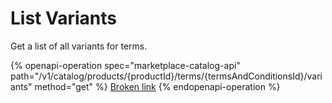 # List Variants

Get a list of all variants for terms.

{% openapi-operation spec="marketplace-catalog-api" path="/v1/catalog/products/{productId}/terms/{termsAndConditionsId}/variants" method="get" %}
[Broken link](broken-reference)
{% endopenapi-operation %}

